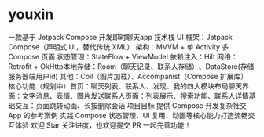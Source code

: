 # youxin
一款基于 Jetpack Compose 开发即时聊天app
技术栈​
    UI 框架：Jetpack Compose（声明式 UI，替代传统 XML）​
    架构：MVVM + 单 Activity 多 Compose 页面​
    状态管理：StateFlow + ViewModel​
    依赖注入：Hilt​
    网络：Retrofit + OkHttp​
    本地存储：Room（聊天记录、联系人存储）​、DataStore(存储服务器端用户id)
    其他：Coil（图片加载）、Accompanist（Compose 扩展库）​
核心功能（规划中）​
    首页：聊天列表、联系人、发现、我的四大模块布局​
    聊天界面：文字消息、表情、图片发送​
    联系人页面：列表展示、搜索功能、联系人详情​
    基础交互：页面跳转动画、长按删除会话​
项目目标​
    提供 Compose 开发复杂社交 App 的参考案例​
    实践 Compose 状态管理、UI 复用、动画等核心能力​
    打造流畅交互体验​
欢迎 Star 关注进度，也欢迎提交 PR 一起完善功能！
